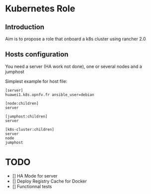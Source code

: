 # Kubernetes Role

## Introduction

Aim is to propose a role that onboard a k8s cluster using rancher 2.0

## Hosts configuration

You need a server (HA work not done), one or several nodes and a jumphost

Simplest example for host file:

```
[server]
huawei1.k8s.opnfv.fr ansible_user=debian

[node:children]
server

[jumphost:children]
server

[k8s-cluster:children]
server
node
jumphost
```

# TODO

- [] HA Mode for server
- [] Deploy Registry Cache for Docker
- [] Functionnal tests
